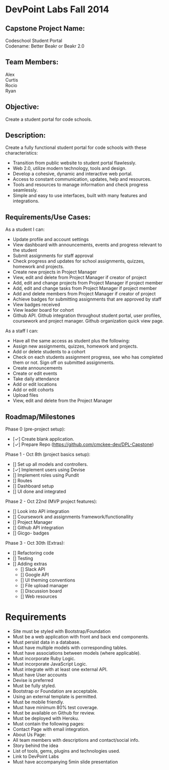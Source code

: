 # DevPoint Labs Fall 2014  

## Capstone Project Name:
Codeschool Student Portal  
Codename: Better Beakr or Beakr 2.0  

## Team Members:
Alex  
Curtis  
Rocio  
Ryan  

## Objective:
Create a student portal for code schools.

## Description:
Create a fully functional student portal for code schools with these characteristics:
- Transition from public website to student portal flawlessly.
- Web 2.0, utilize modern technology, tools and design.
- Develop a cohesive, dynamic and interactive web portal.
- Access to constant communication, updates, help and resources.
- Tools and resources to manage information and check progress seamlessly.
- Simple and easy to use interfaces, built with many features and integrations.

## Requirements/Use Cases:

As a student I can:
- Update profile and account settings
- View dashboard with announcements, events and progress relevant to the student
- Submit assignments for staff approval
- Check progress and updates for school assignments, quizzes, homework and projects.
- Create new projects in Project Manager
- View, edit and delete from Project Manager if creator of project
- Add, edit and change projects from Project Manager if project member
- Add, edit and change tasks from Project Manager if project member
- Add and delete members from Project Manager if creator of project
- Achieve badges for submitting assignments that are approved by staff
- View badges received
- View leader board for cohort
- Github API. Github integration throughout student portal, user profiles, coursework and project manager. Github organization quick view page.

As a staff I can:
- Have all the same access as student plus the following:
- Assign new assignments, quizzes, homework and projects.
- Add or delete students to a cohort
- Check on each students assignment progress, see who has completed them or not. Sign off on submitted assignments.
- Create announcements
- Create or edit events
- Take daily attendance
- Add or edit locations
- Add or edit cohorts
- Upload files
- View, edit and delete from the Project Manager

## Roadmap/Milestones
Phase 0 (pre-project setup):
- [✓] Create blank application.
- [✓] Prepare Repo (https://github.com/cmckee-dev/DPL-Capstone)  

Phase 1 - Oct 8th (project basics setup):
- [] Set up all models and controllers.
- [✓] Implement users using Devise
- [] Implement roles using Pundit
- [] Routes
- [] Dashboard setup
- [] UI done and integrated  

Phase 2 - Oct 22nd (MVP project features):
- [] Look into API integration
- [] Coursework and assignments framework/functionallity
- [] Project Manager
- [] Github API integration
- [] Gicgo- badges  

Phase 3 - Oct 30th (Extras):
- [] Refactoring code
- [] Testing
- [] Adding extras
  - [] Slack API
  - [] Google API
  - [] UI theming conventions
  - [] File upload manager
  - [] Discussion board
  - [] Web resources  

# Requirements

- Site must be styled with Bootstrap/Foundation
- Must be a web application with front and back end components.
- Must persist data in a database.
- Must have multiple models with corresponding tables.
- Must have associations between models (where applicable).
- Must incorporate Ruby Logic.
- Must incorporate JavaScript Logic.
- Must integrate with at least one external API.
- Must have User accounts
- Devise is preferred
- Must be fully styled.
- Bootstrap or Foundation are acceptable.
- Using an external template is permitted.
- Must be mobile friendly.
- Must have minimum 80% test coverage.
- Must be available on Github for review.
- Must be deployed with Heroku.
- Must contain the following pages:
- Contact Page with email integration.
- About Us Page:
- All team members with descriptions and contact/social info.
- Story behind the idea
- List of tools, gems, plugins and technologies used.
- Link to DevPoint Labs
- Must have accompanying 5min slide presentation
